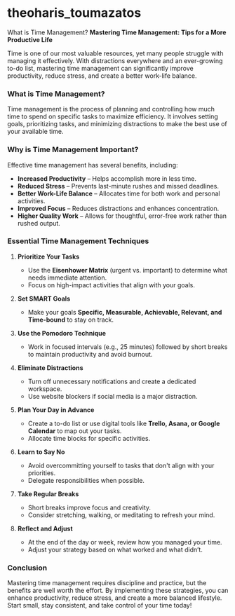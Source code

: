 # theoharis_toumazatos
What is Time Management?
**Mastering Time Management: Tips for a More Productive Life**

Time is one of our most valuable resources, yet many people struggle with managing it effectively. With distractions everywhere and an ever-growing to-do list, mastering time management can significantly improve productivity, reduce stress, and create a better work-life balance.

### **What is Time Management?**
Time management is the process of planning and controlling how much time to spend on specific tasks to maximize efficiency. It involves setting goals, prioritizing tasks, and minimizing distractions to make the best use of your available time.

### **Why is Time Management Important?**
Effective time management has several benefits, including:
- **Increased Productivity** – Helps accomplish more in less time.
- **Reduced Stress** – Prevents last-minute rushes and missed deadlines.
- **Better Work-Life Balance** – Allocates time for both work and personal activities.
- **Improved Focus** – Reduces distractions and enhances concentration.
- **Higher Quality Work** – Allows for thoughtful, error-free work rather than rushed output.

### **Essential Time Management Techniques**
1. **Prioritize Your Tasks**
   - Use the **Eisenhower Matrix** (urgent vs. important) to determine what needs immediate attention.
   - Focus on high-impact activities that align with your goals.

2. **Set SMART Goals**
   - Make your goals **Specific, Measurable, Achievable, Relevant, and Time-bound** to stay on track.

3. **Use the Pomodoro Technique**
   - Work in focused intervals (e.g., 25 minutes) followed by short breaks to maintain productivity and avoid burnout.

4. **Eliminate Distractions**
   - Turn off unnecessary notifications and create a dedicated workspace.
   - Use website blockers if social media is a major distraction.

5. **Plan Your Day in Advance**
   - Create a to-do list or use digital tools like **Trello, Asana, or Google Calendar** to map out your tasks.
   - Allocate time blocks for specific activities.

6. **Learn to Say No**
   - Avoid overcommitting yourself to tasks that don't align with your priorities.
   - Delegate responsibilities when possible.

7. **Take Regular Breaks**
   - Short breaks improve focus and creativity.
   - Consider stretching, walking, or meditating to refresh your mind.

8. **Reflect and Adjust**
   - At the end of the day or week, review how you managed your time.
   - Adjust your strategy based on what worked and what didn’t.

### **Conclusion**
Mastering time management requires discipline and practice, but the benefits are well worth the effort. By implementing these strategies, you can enhance productivity, reduce stress, and create a more balanced lifestyle. Start small, stay consistent, and take control of your time today!

